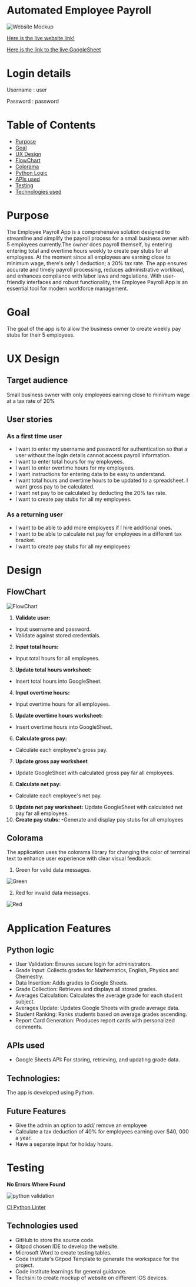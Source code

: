 # Automated Employee Payroll

![Website Mockup](assets/images/readme/mockup.png)

[Here is the live website link!](https://employee-payroll-e73ff1f1c097.herokuapp.com/)

[Here is the link to the live GoogleSheet](https://docs.google.com/spreadsheets/d/1YnG2qfR0p6KZsm26ygfB5IRJA8U38uFi2xsBnKnsvrE/edit?usp=sharing)

# Login details

Username : user

Password : password

# Table of Contents

- [Purpose](#Purpose)
- [Goal](#Goal)
- [UX Design](#UX-Design)
- [FlowChart](#FlowChart)
- [Colorama](#Colorama)
- [Python Logic](#Python-logic)
- [APIs used](#APIs-used)
- [Testing](#Testing)
- [Technologies used](#Technologies-used)




# Purpose

The Employee Payroll App is a comprehensive solution designed to streamline and simplify the payroll process for a small business owner with 5 employees currently.The owner does payroll themself, by entering entering total and overtime hours weekly to create pay stubs for al employees. At the moment since all employees are earning close to minimum wage, there's only 1 deduction; a 20% tax rate. The app ensures accurate and timely payroll processing, reduces administrative workload, and enhances compliance with labor laws and regulations. With user-friendly interfaces and robust functionality, the Employee Payroll App is an essential tool for modern workforce management.

# Goal

The goal of the app is to allow the business owner to create weekly pay stubs for their 5 employees.

# UX Design

## Target audience

Small business owner with only employees earning close to minimum wage at a tax rate of 20%

## User stories

### As a first time user

- I want to enter my username and password for authentication so that a user without the login details cannot access payroll information.
- I want to enter total hours for my employees.
- I want to enter overtime hours for my employees.
- I want instructions for entering data to be easy to understand.
- I want total hours and overtime hours to be updated to a spreadsheet.
I want gross pay to be calculated.
- I want net pay to be calculated by deducting the 20% tax rate.
- I want to create pay stubs for all my employees.

### As a returning user

- I want to be able to add more employees if I hire additional ones.
- I want to be able to calculate net pay for employees in a different tax bracket.
- I want to create pay stubs for all my employees

# Design

## FlowChart

![FlowChart](assets/images/readme/employee_payroll_chart.png)

1. **Validate user:**
- Input username and password.
- Validate against stored credentials.
2. **Input total hours:**
- Input total hours for all employees.
3. **Update total hours worksheet:**
- Insert total hours into GoogleSheet.
4. **Input overtime hours:**
- Input overtime hours for all employees.
5. **Update overtime hours worksheet:**
- Insert overtime hours into GoogleSheet.
6. **Calculate gross pay:**
- Calculate each employee's gross pay.
7. **Update gross pay worksheet**
- Update GoogleSheet with calculated gross pay far all employees.
8. **Calculate net pay:**
- Calculate each employee's net pay.
9. **Update net pay worksheet:**
Update GoogleSheet with calculated net pay far all employees.
10. **Create pay stubs:**
-Generate and display pay stubs for all employees

## Colorama

The application uses the colorama library for changing the color of terminal text to enhance user experience with clear visual feedback:

1. Green for valid data messages.

![Green](assets/images/readme/colorama_green.png)

2. Red for invalid data messages.

![Red](assets/images/readme/colorama_red.png)

# Application Features

## Python logic
- User Validation: Ensures secure login for administrators.
- Grade Input: Collects grades for Mathematics, English, Physics and Chemestry.
- Data Insertion: Adds grades to Google Sheets.
- Grade Collection: Retrieves and displays all stored grades.
- Averages Calculation: Calculates the average grade for each student subject.
- Averages Update: Updates Google Sheets with grade average data.
- Student Ranking: Ranks students based on average grades ascending.
- Report Card Generation: Produces report cards with personalized comments.

## APIs used
- Google Sheets API: For storing, retrieving, and updating grade data.

## Technologies:

The app is developed using Python.

## Future Features

- Give the admin an option to add/ remove an employee
- Calculate a tax deduction of 40% for employees earning over $40, 000 a year.
- Have a separate input for holiday hours.

# Testing

**No Errors Where Found**

![python validation](assets/images/readme/python-test.png)

[CI Python Linter](https://pep8ci.herokuapp.com/#)

## Technologies used

- GitHub to store the source code.
- Gitpod chosen IDE to develop the website.
- Microsoft Word to create testing tables.
- Code Institute's Gitpod Template to generate the workspace for the project.
- Code institute learnings for general guidance.
- Techsini to create mockup of website on different iOS devices.





